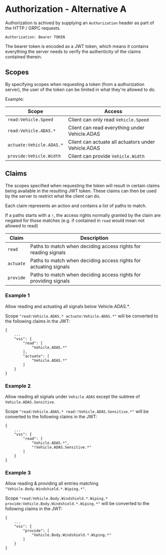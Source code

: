 # Authorization - Alternative A

Authorization is achived by supplying an `Authorization` header as part of the HTTP / GRPC requests.

`Authorization: Bearer TOKEN`

The bearer token is encoded as a JWT token, which means it contains everything the server needs to
verify the authenticity of the claims contained therein.

## Scopes
By specifying scopes when requesting a token (from a authorization server), the user of the token
can be limited in what they're allowed to do.

Example:

| Scope                  | Access                                        |
|------------------------|-----------------------------------------------|
|`read:Vehicle.Speed`    | Client can only read `Vehicle.Speed`          |
|`read:Vehicle.ADAS.*`   | Client can read everything under Vehicle.ADAS |
|`actuate:Vehicle.ADAS.*`| Client can actuate all actuators under Vehicle.ADAS |
|`provide:Vehicle.Width` | Client can provide `Vehicle.Width`            |

## Claims
The scopes specified when requesting the token will result in certain claims being available in
the resulting JWT token. These claims can then be used by the server to restrict what the client
can do.

Each claim represents an action and contains a list of paths to match.

If a paths starts with a `!`, the access rights normally granted by the claim are negated
for those matches (e.g. if contained in `read` would mean not allowed to read)

| Claim     | Description                                                      |
|-----------|------------------------------------------------------------------|
| `read`    | Paths to match when deciding access rights for reading signals   |
| `actuate` | Paths to match when deciding access rights for actuating signals |
| `provide` | Paths to match when deciding access rights for providing signals |


### Example 1

Allow reading and actuating all signals below Vehicle.ADAS.*.

Scope `"read:Vehicle.ADAS.* actuate:Vehicle.ADAS.*"` will be converted to the following claims in the JWT:
```
{
    ...
    "vss": {
        "read": [
            "Vehicle.ADAS.*"
        ],
        "actuate": [
            "Vehicle.ADAS.*"
        ]
    }
}
```

### Example 2

Allow reading all signals under `Vehicle.ADAS` except the subtree of `Vehicle.ADAS.Sensitive`.

Scope `"read:Vehicle.ADAS.* read:!Vehicle.ADAS.Sensitive.*"` will be converted to the following
claims in the JWT:
```
{
    ...
    "vss": {
        "read": [
            "Vehicle.ADAS.*",
            "!Vehicle.ADAS.Sensitive.*"
        ]
    }
}
```

### Example 3

Allow reading & providing all entries matching `"Vehicle.Body.Windshield.*.Wiping.*"`.

Scope `"read:Vehicle.Body.Windshield.*.Wiping.* provide:Vehicle.Body.Windshield.*.Wiping.*"` will
be converted to the following claims in the JWT:
```
{
    ...
    "vss": {
        "provide": [
            "Vehicle.Body.Windshield.*.Wiping.*"
        ]
    }
}
```
